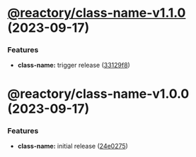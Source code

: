 # [@reactory/class-name-v1.1.0](https://github.com/reactory/reactory/compare/@reactory/class-name-v1.0.0...@reactory/class-name-v1.1.0) (2023-09-17)


### Features

* **class-name:** trigger release ([33129f8](https://github.com/reactory/reactory/commit/33129f8409b64e4eab7fffb1d2e08eb4d0b3dce8))

# @reactory/class-name-v1.0.0 (2023-09-17)


### Features

* **class-name:** initial release ([24e0275](https://github.com/reactory/reactory/commit/24e02755ae4470c7df8e712461ff144de5a5df83))
